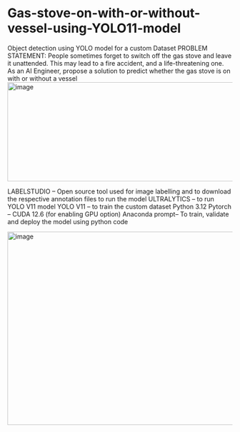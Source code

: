# Gas-stove-on-with-or-without-vessel-using-YOLO11-model
Object detection using YOLO model for a custom Dataset
PROBLEM STATEMENT:
People sometimes forget to switch off the gas stove and leave it unattended. This may lead to a fire accident, and a life-threatening one.
 As an AI Engineer,  propose a solution to predict whether the gas stove is on with or without a vessel
<img width="2450" height="222" alt="image" src="https://github.com/user-attachments/assets/660d717c-e767-4279-ab61-7af78c8ae03e" />

LABELSTUDIO – Open source tool used for image labelling and to download the respective annotation files to run the model
ULTRALYTICS – to run YOLO V11 model
YOLO V11 – to train the custom dataset
Python 3.12
Pytorch – CUDA 12.6 (for enabling GPU option)
Anaconda prompt– To train, validate and deploy the model using python code

<img width="2077" height="433" alt="image" src="https://github.com/user-attachments/assets/541f55a9-acd7-4fc8-b1a5-73a0d0d23b3d" />


